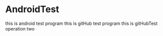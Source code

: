 # AndroidTest 
this is android test program
this is gitHub test program
this is gitHubTest operation two
